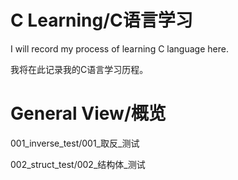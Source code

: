 # C Learning/C语言学习
I will record my process of learning C language here.

我将在此记录我的C语言学习历程。

# General View/概览
001_inverse_test/001_取反_测试

002_struct_test/002_结构体_测试
